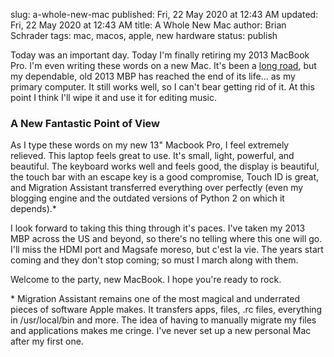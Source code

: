 slug: a-whole-new-mac
published: Fri, 22 May 2020 at 12:43 AM
updated: Fri, 22 May 2020 at 12:43 AM
title: A Whole New Mac
author: Brian Schrader
tags: mac, macos, apple, new hardware
status: publish

Today was an important day. Today I'm finally retiring my 2013 MacBook Pro. I'm even writing these words on a new Mac. It's been a [long road][1], but my dependable, old 2013 MBP has reached the end of its life... as my primary computer. It still works well, so I can't bear getting rid of it. At this point I think I'll wipe it and use it for editing music.


### A New Fantastic Point of View

As I type these words on my new 13" Macbook Pro, I feel extremely relieved. This laptop feels great to use. It's small, light, powerful, and beautiful. The keyboard works well and feels good, the display is beautiful, the touch bar with an escape key is a good compromise, Touch ID is great, and Migration Assistant transferred everything over perfectly (even my blogging engine and the outdated versions of Python 2 on which it depends).*

I look forward to taking this thing through it's paces. I've taken my 2013 MBP  across the US and beyond, so there's no telling where this one will go. I'll miss the HDMI port and Magsafe moreso, but c'est la vie. The years start coming and they don't stop coming; so must I march along with them.

Welcome to the party, new MacBook. I hope you're ready to rock.

<div class="footnote">
* Migration Assistant remains one of the most magical and underrated pieces of software Apple makes. It transfers apps, files, .rc files, everything in /usr/local/bin and more. The idea of having to manually migrate my files and applications makes me cringe. I've never set up a new personal Mac after my first one.
</div>

[1]: /archive/an-ode-to-the-13-inch-macbook-pro/
